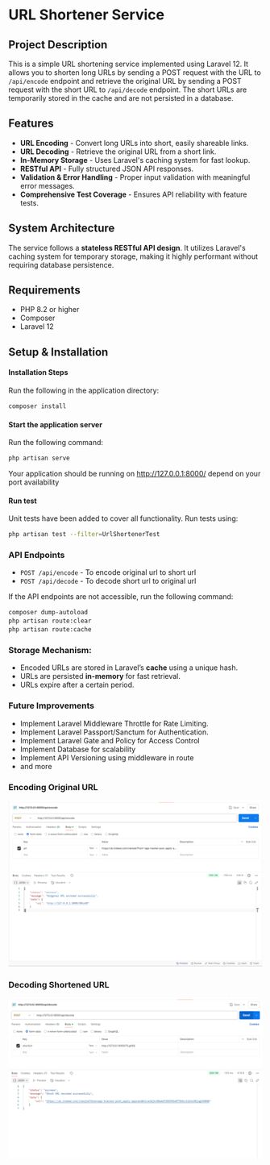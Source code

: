 # URL Shortener Service

## Project Description
This is a simple URL shortening service implemented using Laravel 12. It allows you to shorten long URLs by sending a POST request with the URL to `/api/encode` endpoint and retrieve the original URL by sending a POST request with the short URL to `/api/decode` endpoint. The short URLs are temporarily stored in the cache and are not persisted in a database.

## Features
- **URL Encoding** - Convert long URLs into short, easily shareable links.
- **URL Decoding** - Retrieve the original URL from a short link.
- **In-Memory Storage** - Uses Laravel's caching system for fast lookup.
- **RESTful API** - Fully structured JSON API responses.
- **Validation & Error Handling** - Proper input validation with meaningful error messages.
- **Comprehensive Test Coverage** - Ensures API reliability with feature tests.


## System Architecture
The service follows a **stateless RESTful API design**. It utilizes Laravel's caching system for temporary storage, making it highly performant without requiring database persistence.

## Requirements

- PHP 8.2 or higher
- Composer
- Laravel 12

## Setup & Installation

#### Installation Steps
 Run the following in the application directory:
   ```sh
   composer install
```

#### Start the application server
 Run the following command:
   ```sh
   php artisan serve
```
Your application should be running on http://127.0.0.1:8000/ depend on your port availability

#### Run test
 Unit tests have been added to cover all functionality. Run tests using:
   ```sh
   php artisan test --filter=UrlShortenerTest
```

### API Endpoints

- `POST /api/encode`     - To encode original url to short url
- `POST /api/decode`     -  To decode short url to original url

 If the API endpoints are not accessible, run the following command:
   ```sh
   composer dump-autoload
   php artisan route:clear
   php artisan route:cache
```

### Storage Mechanism:
- Encoded URLs are stored in Laravel’s **cache** using a unique hash.
- URLs are persisted **in-memory** for fast retrieval.
- URLs expire after a certain period.

### Future Improvements
- Implement Laravel Middleware Throttle for Rate Limiting.
- Implement Laravel Passport/Sanctum for Authentication.
- Implement Laravel Gate and Policy for Access Control
- Implement Database for scalability
- Implement API Versioning using middleware in route
- and more

### Encoding Original URL
![alt text](image.png)
### Decoding Shortened URL
![alt text](image-1.png)